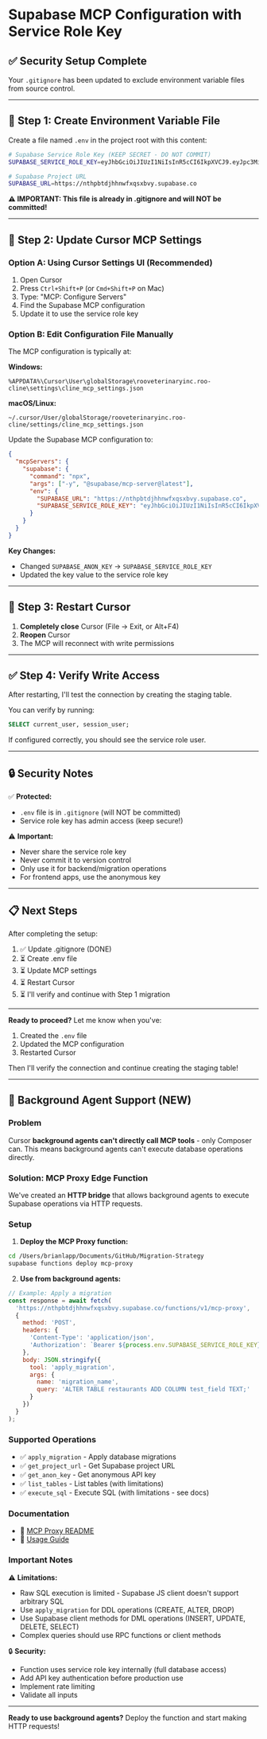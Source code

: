 # Supabase MCP Configuration with Service Role Key

## ✅ Security Setup Complete

Your `.gitignore` has been updated to exclude environment variable files from source control.

---

## 🔐 Step 1: Create Environment Variable File

Create a file named `.env` in the project root with this content:

```bash
# Supabase Service Role Key (KEEP SECRET - DO NOT COMMIT)
SUPABASE_SERVICE_ROLE_KEY=eyJhbGciOiJIUzI1NiIsInR5cCI6IkpXVCJ9.eyJpc3MiOiJzdXBhYmFzZSIsInJlZiI6Im50aHBidGRqaGhud2Z4cXN4YnZ5Iiwicm9sZSI6InNlcnZpY2Vfcm9sZSIsImlhdCI6MTc1NTI3MzQ4NCwiZXhwIjoyMDcwODQ5NDg0fQ.THhg9RhwfeN2B9V1SZdef0iJIeBntwd2w67p_J0ch1g

# Supabase Project URL
SUPABASE_URL=https://nthpbtdjhhnwfxqsxbvy.supabase.co
```

**⚠️ IMPORTANT: This file is already in .gitignore and will NOT be committed!**

---

## 🔧 Step 2: Update Cursor MCP Settings

### Option A: Using Cursor Settings UI (Recommended)

1. Open Cursor
2. Press `Ctrl+Shift+P` (or `Cmd+Shift+P` on Mac)
3. Type: "MCP: Configure Servers"
4. Find the Supabase MCP configuration
5. Update it to use the service role key

### Option B: Edit Configuration File Manually

The MCP configuration is typically at:

**Windows:**
```
%APPDATA%\Cursor\User\globalStorage\rooveterinaryinc.roo-cline\settings\cline_mcp_settings.json
```

**macOS/Linux:**
```
~/.cursor/User/globalStorage/rooveterinaryinc.roo-cline/settings/cline_mcp_settings.json
```

Update the Supabase MCP configuration to:

```json
{
  "mcpServers": {
    "supabase": {
      "command": "npx",
      "args": ["-y", "@supabase/mcp-server@latest"],
      "env": {
        "SUPABASE_URL": "https://nthpbtdjhhnwfxqsxbvy.supabase.co",
        "SUPABASE_SERVICE_ROLE_KEY": "eyJhbGciOiJIUzI1NiIsInR5cCI6IkpXVCJ9.eyJpc3MiOiJzdXBhYmFzZSIsInJlZiI6Im50aHBidGRqaGhud2Z4cXN4YnZ5Iiwicm9sZSI6InNlcnZpY2Vfcm9sZSIsImlhdCI6MTc1NTI3MzQ4NCwiZXhwIjoyMDcwODQ5NDg0fQ.THhg9RhwfeN2B9V1SZdef0iJIeBntwd2w67p_J0ch1g"
      }
    }
  }
}
```

**Key Changes:**
- Changed `SUPABASE_ANON_KEY` → `SUPABASE_SERVICE_ROLE_KEY`
- Updated the key value to the service role key

---

## 🔄 Step 3: Restart Cursor

1. **Completely close** Cursor (File → Exit, or Alt+F4)
2. **Reopen** Cursor
3. The MCP will reconnect with write permissions

---

## ✅ Step 4: Verify Write Access

After restarting, I'll test the connection by creating the staging table.

You can verify by running:
```sql
SELECT current_user, session_user;
```

If configured correctly, you should see the service role user.

---

## 🔒 Security Notes

✅ **Protected:**
- `.env` file is in `.gitignore` (will NOT be committed)
- Service role key has admin access (keep secure!)

⚠️ **Important:**
- Never share the service role key
- Never commit it to version control
- Only use it for backend/migration operations
- For frontend apps, use the anonymous key

---

## 📋 Next Steps

After completing the setup:
1. ✅ Update .gitignore (DONE)
2. ⏳ Create .env file
3. ⏳ Update MCP settings
4. ⏳ Restart Cursor
5. ⏳ I'll verify and continue with Step 1 migration

---

**Ready to proceed?** Let me know when you've:
1. Created the `.env` file
2. Updated the MCP configuration
3. Restarted Cursor

Then I'll verify the connection and continue creating the staging table!

---

## 🚀 Background Agent Support (NEW)

### Problem
Cursor **background agents can't directly call MCP tools** - only Composer can. This means background agents can't execute database operations directly.

### Solution: MCP Proxy Edge Function

We've created an **HTTP bridge** that allows background agents to execute Supabase operations via HTTP requests.

### Setup

1. **Deploy the MCP Proxy function:**
```bash
cd /Users/brianlapp/Documents/GitHub/Migration-Strategy
supabase functions deploy mcp-proxy
```

2. **Use from background agents:**
```javascript
// Example: Apply a migration
const response = await fetch(
  'https://nthpbtdjhhnwfxqsxbvy.supabase.co/functions/v1/mcp-proxy',
  {
    method: 'POST',
    headers: {
      'Content-Type': 'application/json',
      'Authorization': `Bearer ${process.env.SUPABASE_SERVICE_ROLE_KEY}`,
    },
    body: JSON.stringify({
      tool: 'apply_migration',
      args: {
        name: 'migration_name',
        query: 'ALTER TABLE restaurants ADD COLUMN test_field TEXT;'
      }
    })
  }
);
```

### Supported Operations

- ✅ `apply_migration` - Apply database migrations
- ✅ `get_project_url` - Get Supabase project URL
- ✅ `get_anon_key` - Get anonymous API key
- ✅ `list_tables` - List tables (with limitations)
- ✅ `execute_sql` - Execute SQL (with limitations - see docs)

### Documentation

- 📖 [MCP Proxy README](./functions/mcp-proxy/README.md)
- 📖 [Usage Guide](./functions/mcp-proxy/USAGE_GUIDE.md)

### Important Notes

⚠️ **Limitations:**
- Raw SQL execution is limited - Supabase JS client doesn't support arbitrary SQL
- Use `apply_migration` for DDL operations (CREATE, ALTER, DROP)
- Use Supabase client methods for DML operations (INSERT, UPDATE, DELETE, SELECT)
- Complex queries should use RPC functions or client methods

🔒 **Security:**
- Function uses service role key internally (full database access)
- Add API key authentication before production use
- Implement rate limiting
- Validate all inputs

---

**Ready to use background agents?** Deploy the function and start making HTTP requests!

